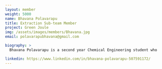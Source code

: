 ```yaml
---
layout: member
weight: 5000
name: Bhavana Polavarapu
title: Extraction Sub-team Member
project: Green Joule
img: /assets/images/members/Bhavana.jpg
email: polavarapubhavana@gmail.com

biography: >
  Bhavana Polavarapu is a second year Chemical Engineering student who is passionate about and dedicated to the field of renewable energies. As Bhavana comes from countries where energy sustainability and cost efficiency are more important than ever, she is looking forward to expanding her knowledge while working with micro-algae and studying its feasibility. She has extensive experience in researching about the topic and hopes to contribute to her best efforts and learn with an ambition. 

linkedin: https://www.linkedin.com/in/bhavana-polavarapu-507591172/
---
```


